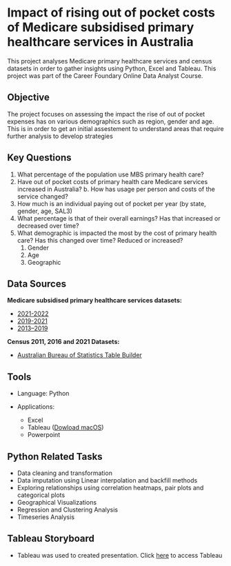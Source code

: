 # Impact of rising out of pocket costs of Medicare subsidised primary healthcare services in Australia

This project analyses Medicare primary healthcare services and census datasets in order to gather insights using Python, Excel and Tableau. This project was part of the Career Foundary Online Data Analyst Course.

## Objective
The project focuses on assessing the impact the rise of out of pocket expenses has on various demographics such as region, gender and age. This is in order to get an initial assestement to understand areas that require further analysis to develop strategies 

## Key Questions
1. What percentage of the population use MBS primary health care?
2.	Have out of pocket costs of primary health care Medicare services increased in Australia?
b.	How has usage per person and costs of the service changed?
3.	How much is an individual paying out of pocket per year (by state, gender, age, SAL3)
4.	What percentage is that of their overall earnings? Has that increased or decreased over time?
5.	What demographic is impacted the most by the cost of primary health care? Has this changed over time? Reduced or increased?
    1.	Gender
    2.	Age
    3.	Geographic

## Data Sources

**Medicare subsidised primary healthcare services datasets:**
- [2021-2022](https://www.aihw.gov.au/reports/primary-health-care/medicare-subsidised-gp-allied-health-and-specialis/data)
- [2019-2021](https://www.aihw.gov.au/reports/primary-health-care/medicare-subsidised-health-local-areas-2021-22/data)
- [2013–2019](https://www.aihw.gov.au/reports/primary-health-care/medicare-subsidised-health-local-areas-2019/data)

**Census 2011, 2016 and 2021 Datasets:**
- [Australian Bureau of Statistics Table Builder](https://www.abs.gov.au/statistics/microdata-tablebuilder/tablebuilder)

## Tools

- Language: Python
- Applications:
 
  - Excel
  - Tableau ([Dowload macOS](https://public-pantheon.tableau.com/en-us/s/download))
  - Powerpoint

## Python Related Tasks
- Data cleaning and transformation
- Data imputation using Linear interpolation and backfill methods
- Exploring relationships using correlation heatmaps, pair plots and categorical plots
- Geographical Visualizations
- Regression and Clustering Analysis
- Timeseries Analysis

## Tableau Storyboard
- Tableau was used to created presentation. Click [here](https://public.tableau.com/views/ImpactofRisingOut-of-PocketCostsforMedicare-SubsidizedPrimaryCareinAustralia/StoryboardOOPImpact?:language=en-US&:sid=&:display_count=n&:origin=viz_share_link) to access Tableau
